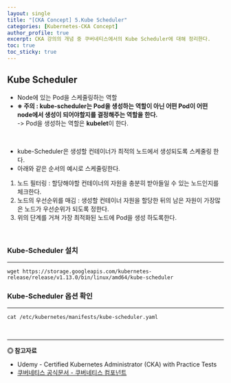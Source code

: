 ```yaml
---
layout: single
title: "[CKA Concept] 5.Kube Scheduler"
categories: [Kubernetes-CKA Concept]
author_profile: true
excerpt: CKA 강의의 개념 중 쿠버네티스에서의 Kube Scheduler에 대해 정리한다. 
toc: true
toc_sticky: true
---
```


## Kube Scheduler
- Node에 있는 Pod을 스케줄링하는 역할
- **※ 주의 : kube-scheduler는 Pod을 생성하는 역할이 아닌 어떤 Pod이 어떤 node에서 생성이 되어야할지를 결정해주는 역할을 한다.** <br>
-> Pod을 생성하는 역할은 **kubelet**이 한다.

<br>

- kube-Scheduler은 생성할 컨테이너가 최적의 노드에서 생성되도록 스케줄링 한다.
- 아래와 같은 순서의 예시로 스케줄링한다.
1. 노드 필터링 : 할당해야할 컨테이너의 자원을 충분히 받아들일 수 있는 노드인지를 체크한다.
2. 노드의 우선순위를 매김 : 생성할 컨테이너 자원을 할당한 뒤의 남은 자원이 가장많은 노드가 우선순위가 되도록 정한다.
3. 위의 단계를 거쳐 가장 최적화된 노드에 Pod을 생성 하도록한다.

<br>

### Kube-Scheduler 설치
------------
```shell
wget https://storage.googleapis.com/kubernetes-release/release/v1.13.0/bin/linux/amd64/kube-scheduler
```

### Kube-Scheduler 옵션 확인
------------
```shell
cat /etc/kubernetes/manifests/kube-scheduler.yaml
```

<br>

------------------
**◎ 참고자료**
- Udemy - Certified Kubernetes Administrator (CKA) with Practice Tests
- [쿠버네티스 공식문서 - 쿠버네티스 컴포넌트](https://kubernetes.io/ko/docs/concepts/overview/components/)